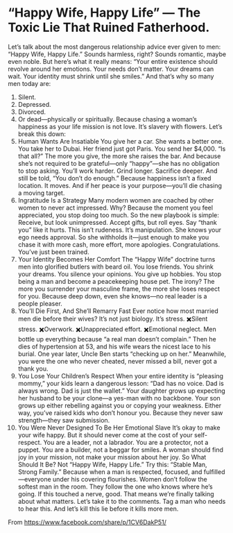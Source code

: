 # “Happy Wife, Happy Life” — The Toxic Lie That Ruined Fatherhood.

Let’s talk about the most dangerous relationship advice ever given to men:
“Happy Wife, Happy Life.”
Sounds harmless, right? Sounds romantic, maybe even noble.
But here’s what it really means:
“Your entire existence should revolve around her emotions. Your needs don’t matter. Your dreams can wait. Your identity must shrink until she smiles.”
And that’s why so many men today are:
1. Silent.
2. Depressed.
3. Divorced.
4. Or dead—physically or spiritually.
Because chasing a woman’s happiness as your life mission is not love. It’s slavery with flowers.
Let’s break this down:
1. Human Wants Are Insatiable
You give her a car. She wants a better one.
You take her to Dubai. Her friend just got Paris.
You send her $4,000. “Is that all?”
The more you give, the more she raises the bar. And because she’s not required to be grateful—only “happy”—she has no obligation to stop asking.
You’ll work harder. Grind longer. Sacrifice deeper.
And still be told, “You don’t do enough.”
Because happiness isn’t a fixed location. It moves. And if her peace is your purpose—you’ll die chasing a moving target.
2. Ingratitude Is a Strategy
Many modern women are coached by other women to never act impressed.
Why?
Because the moment you feel appreciated, you stop doing too much. So the new playbook is simple:
Receive, but look unimpressed.
Accept gifts, but roll eyes.
Say “thank you” like it hurts.
This isn’t rudeness. It’s manipulation.
She knows your ego needs approval. So she withholds it—just enough to make you chase it with more cash, more effort, more apologies.
Congratulations. You’ve just been trained.
3. Your Identity Becomes Her Comfort
The “Happy Wife” doctrine turns men into glorified butlers with beard oil.
You lose friends. You shrink your dreams. You silence your opinions. You give up hobbies.
You stop being a man and become a peacekeeping house pet.
The irony?
The more you surrender your masculine frame, the more she loses respect for you.
Because deep down, even she knows—no real leader is a people pleaser.
4. You’ll Die First, And She’ll Remarry Fast
Ever notice how most married men die before their wives?
It’s not just biology. It’s stress.
✖️Silent stress.
✖️Overwork.
✖️Unappreciated effort.
✖️Emotional neglect.
Men bottle up everything because “a real man doesn’t complain.”
Then he dies of hypertension at 53, and his wife wears the nicest lace to his burial. One year later, Uncle Ben starts “checking up on her.”
Meanwhile, you were the one who never cheated, never missed a bill, never got a thank you.
5. You Lose Your Children’s Respect
When your entire identity is “pleasing mommy,” your kids learn a dangerous lesson:
“Dad has no voice. Dad is always wrong. Dad is just the wallet.”
Your daughter grows up expecting her husband to be your clone—a yes-man with no backbone.
Your son grows up either rebelling against you or copying your weakness.
Either way, you’ve raised kids who don’t honour you. Because they never saw strength—they saw submission.
6. You Were Never Designed To Be Her Emotional Slave
It’s okay to make your wife happy.
But it should never come at the cost of your self-respect.
You are a leader, not a labrador.
You are a protector, not a puppet.
You are a builder, not a beggar for smiles.
A woman should find joy in your mission, not make your mission about her joy.
So What Should It Be?
Not “Happy Wife, Happy Life.”
Try this:
“Stable Man, Strong Family.”
Because when a man is respected, focused, and fulfilled—everyone under his covering flourishes.
Women don’t follow the softest man in the room.
They follow the one who knows where he’s going.
If this touched a nerve, good.
That means we’re finally talking about what matters.
Let’s take it to the comments.
Tag a man who needs to hear this.
And let’s kill this lie before it kills more men.

From https://www.facebook.com/share/p/1CV6DakP51/